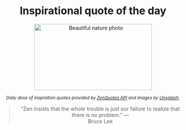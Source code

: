 
<div align="center">

# Inspirational quote of the day

<img src="./data/photo.jpeg" alt="Beautiful nature photo" width="320" height="180">

<sub><i>Daily dose of inspiration quotes provided by [ZenQuotes API](https://zenquotes.io/) and images by [Unsplash](https://unsplash.com/).</i></sub>


<blockquote>&ldquo;Zen insists that the whole trouble is just our failure to realize that there is no problem.&rdquo; &mdash; <footer>Bruce Lee</footer></blockquote>

</div>
